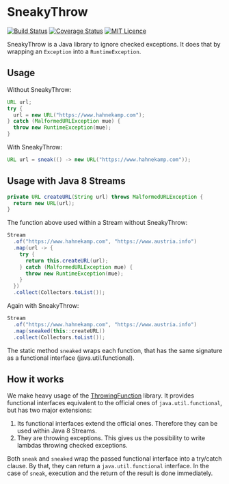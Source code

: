 # SneakyThrow

[![Build Status](https://travis-ci.org/rainerhahnekamp/sneakythrow.svg?branch=master)](https://travis-ci.org/rainerhahnekamp/sneakythrow.svg?branch=master)
[![Coverage Status](https://coveralls.io/repos/github/rainerhahnekamp/sneakythrow/badge.svg?branch=master)](https://coveralls.io/github/rainerhahnekamp/sneakythrow?branch=master)
[![MIT Licence](https://badges.frapsoft.com/os/mit/mit.svg?v=103)](https://opensource.org/licenses/mit-license.php)

SneakyThrow is a Java library to ignore checked exceptions. It does that by wrapping an `Exception` into a `RuntimeException`.

## Usage

Without SneakyThrow:
```java
URL url;
try {
  url = new URL("https://www.hahnekamp.com");
} catch (MalformedURLException mue) {
  throw new RuntimeException(mue);
}
```
With SneakyThrow:
```java
URL url = sneak(() -> new URL("https://www.hahnekamp.com"));
```
## Usage with Java 8 Streams
```java
private URL createURL(String url) throws MalformedURLException {
  return new URL(url);
}
```

The function above used within a Stream without SneakyThrow:
```java
Stream
  .of("https://www.hahnekamp.com", "https://www.austria.info")
  .map(url -> {
    try {
      return this.createURL(url);
    } catch (MalformedURLException mue) {
      throw new RuntimeException(mue);
    }
  })  
  .collect(Collectors.toList());
```
Again with SneakyThrow:

```java
Stream
  .of("https://www.hahnekamp.com", "https://www.austria.info")
  .map(sneaked(this::createURL))
  .collect(Collectors.toList());
```
The static method `sneaked` wraps each function, that has the same signature as a functional interface (java.util.functional).
## How it works

We make heavy usage of the [ThrowingFunction](https://github.com/pivovarit/ThrowingFunction) library. It provides functional interfaces equivalent to the official ones of `java.util.functional`, but has two major extensions:
1. Its functional interfaces extend the official ones. Therefore they can be used within Java 8 Streams.
2. They are throwing exceptions. This gives us the possibility to write lambdas throwing checked exceptions.

Both `sneak` and `sneaked` wrap the passed functional interface into a try/catch clause. By that, they can return a `java.util.functional` interface. In the case of `sneak`, execution and the return of the result is done immediately. 



